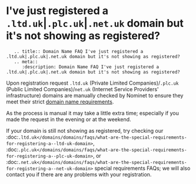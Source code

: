 # I've just registered a `.ltd.uk`|`.plc.uk`|`.net.uk` domain but it's not showing as registered?

```eval_rst
   .. title:: Domain Name FAQ I've just registered a .ltd.uk|.plc.uk|.net.uk domain but it's not showing as registered?
   .. meta::
      :description: Domain Name FAQ I've just registered a .ltd.uk|.plc.uk|.net.uk domain but it's not showing as registered?
```


Upon registration request `.ltd.uk` (Private Limited Companies)/`.plc.uk` (Public Limited Companies)/`net.uk` (Internet Service Providers' infrastructure) domains are manually checked by Nominet to ensure they meet their strict [domain name requirements](http://www.nominet.org.uk/uk-domain-names/registering-uk-domain/choosing-domain-name/rules).


As the process is manual it may take a little extra time; especially if you made the request in the evening or at the weekend.


If your domain is still not showing as registered, try checking our :doc:`.ltd.uk</domains/domains/faqs/what-are-the-special-requirements-for-registering-a--ltd-uk-domain>`, :doc:`.plc.uk</domains/domains/faqs/what-are-the-special-requirements-for-registering-a--plc-uk-domain>`, or :doc:`.net.uk</domains/domains/faqs/what-are-the-special-requirements-for-registering-a--net-uk-domain>` special requirements FAQs; we will also contact you if there are any problems with your registration.

